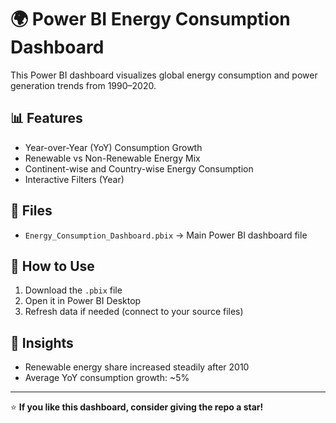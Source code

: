 # 🌍 Power BI Energy Consumption Dashboard

This Power BI dashboard visualizes global energy consumption and power generation trends from 1990–2020.

## 📊 Features
- Year-over-Year (YoY) Consumption Growth
- Renewable vs Non-Renewable Energy Mix
- Continent-wise and Country-wise Energy Consumption
- Interactive Filters (Year)

## 📁 Files
- `Energy_Consumption_Dashboard.pbix` → Main Power BI dashboard file

## 🚀 How to Use
1. Download the `.pbix` file
2. Open it in Power BI Desktop
3. Refresh data if needed (connect to your source files)

## 🧠 Insights
- Renewable energy share increased steadily after 2010
- Average YoY consumption growth: ~5%

---

⭐ **If you like this dashboard, consider giving the repo a star!**
